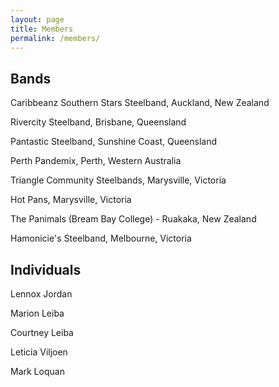 ```yaml
---
layout: page
title: Members
permalink: /members/
---
```


## Bands

Caribbeanz Southern Stars Steelband, Auckland, New Zealand

Rivercity Steelband, Brisbane, Queensland

Pantastic Steelband, Sunshine Coast, Queensland

Perth Pandemix, Perth, Western Australia

Triangle Community Steelbands, Marysville, Victoria

Hot Pans, Marysville, Victoria

The Panimals (Bream Bay College) - Ruakaka, New Zealand

Hamonicie's Steelband, Melbourne, Victoria 


## Individuals

Lennox Jordan

Marion Leiba

Courtney Leiba

Leticia Viljoen

Mark Loquan
